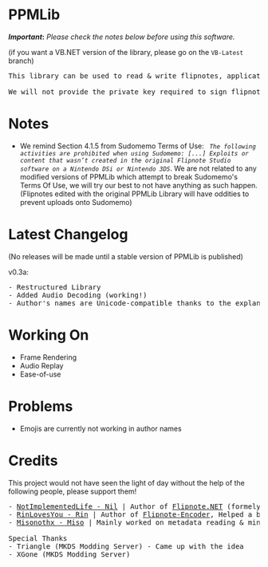 # PPMLib

**_Important_:** *Please check the notes below before using this software.*

(if you want a VB.NET version of the library, please go on the `VB-Latest` branch)

<pre>
This library can be used to read & write flipnotes, application such as players or exporters can be made with this library

We will not provide the private key required to sign flipnotes, you will have to find it online or get the key yourself.
</pre>

# Notes
- We remind Section 4.1.5 from Sudomemo Terms of Use: *``` The following activities are prohibited when using Sudomemo: [...] Exploits or content that wasn’t created in the original Flipnote Studio software on a Nintendo DSi or Nintendo 3DS```*. We are not related to any modified versions of PPMLib which attempt to break Sudomemo's Terms Of Use, we will try our best to not have anything as such happen. (Flipnotes edited with the original PPMLib Library will have oddities to prevent uploads onto Sudomemo)

# Latest Changelog
(No releases will be made until a stable version of PPMLib is published)

v0.3a:
<pre>
- Restructured Library
- Added Audio Decoding (working!)
- Author's names are Unicode-compatible thanks to the explanation provided by <a href="https://github.com/Sudomemo/Sudofont">Sudofont</a> [may be buggy]
</pre>

# Working On
  - Frame Rendering
  - Audio Replay
  - Ease-of-use

# Problems
  - Emojis are currently not working in author names

# Credits
This project would not have seen the light of day without the help of the following people, please support them!
<pre>
- <a href="https://github.com/NotImplementedLife">NotImplementedLife - Nil</a> | Author of <a href="https://github.com/NotImplementedLife/Flipnote.NET">Flipnote.NET</a> (formely known as FlipnoteDesktop), Helped a bunch with frame rendering & metadata reading
- <a href="https://github.com/RinLovesYou">RinLovesYou - Rin</a> | Author of <a href="https://github.com/RinLovesYou/Flipnote-Encoder">Flipnote-Encoder</a>, Helped a bunch with frame rendering & sound reading
- <a href="https://github.com/miso-xyz">Misonothx - Miso</a> | Mainly worked on metadata reading & minimal stuff such as descriptions

Special Thanks
- Triangle (MKDS Modding Server) - Came up with the idea
- XGone (MKDS Modding Server)
</pre>
